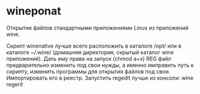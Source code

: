 # wineponat
Открытие файлов стандартными приложениями Linux из приложений wine.



Скрипт winenative лучше всего расположить в каталоге /opt/ или в каталоге ~/.wine/ (домашняя директория, скрытый каталог wine приложений).
Дать ему права на запуск (chmod a+x)
REG файл предварительно изменить под свои нужды, а именно имправить путь к скрипту, изменить программы для открытия файлов под свои. 
Импортировать его в реестр. Запустить regedit лучше из консоли:
wine regerit

